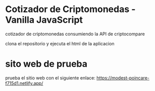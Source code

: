 # Cotizador de Criptomonedas - Vanilla JavaScript
cotizador de criptomonedas consumiendo la API de criptocompare

clona el repositorio y ejecuta el html de la aplicacion

# sito web de prueba
prueba el sitio web con el siguiente enlace: https://modest-poincare-f715d1.netlify.app/

